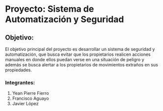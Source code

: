 <h1>Proyecto: Sistema de Automatización y Seguridad</h1>
<h2>Objetivo:</h2>
<p>El objetivo principal del proyecto es desarrollar un sistema de seguridad y automatización, que busca evitar que los propietarios realicen acciones manuales en donde ellos puedan verse en una situación de peligro y además se busca alertar a los propietarios de movimientos extraños en sus propiedades.</p>
<h3>Integrantes:</h3>
<ol>
  <li>Yean Pierre Fierro</li>
  <li>Francisco Aguayo</li>
  <li>Javier López</li>
</ol>
<h3></h3>
<h3></h3>

